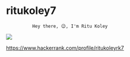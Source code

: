 # ritukoley7
              Hey there, 😉, I'm Ritu Koley

![](https://leetcard.jacoblin.cool/Rii_7?ext=heatmap)


https://www.hackerrank.com/profile/ritukoleyrk7
